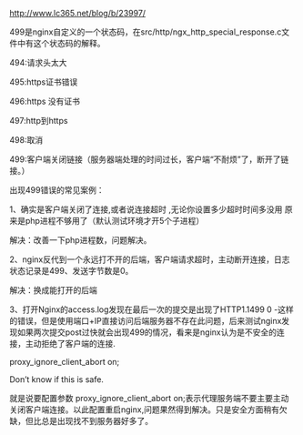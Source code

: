
http://www.lc365.net/blog/b/23997/

499是nginx自定义的一个状态码，在src/http/ngx_http_special_response.c文件中有这个状态码的解释。


494:请求头太大

495:https证书错误

496:https 没有证书

497:http到https

498:取消

499:客户端关闭链接（服务器端处理的时间过长，客户端“不耐烦”了，断开了链接。）


出现499错误的常见案例：

1、确实是客户端关闭了连接,或者说连接超时 ,无论你设置多少超时时间多没用 原来是php进程不够用了（默认测试环境才开5个子进程）

解决：改善一下php进程数，问题解决。

 

2、nginx反代到一个永远打不开的后端，客户端请求超时，主动断开连接，日志状态记录是499、发送字节数是0。

解决：换成能打开的后端

 

3、打开Nginx的access.log发现在最后一次的提交是出现了HTTP1.1499 0 -这样的错误，但是使用端口+IP直接访问后端服务器不存在此问题，后来测试nginx发现如果两次提交post过快就会出现499的情况，看来是nginx认为是不安全的连接，主动拒绝了客户端的连接.

proxy_ignore_client_abort on;

Don’t know if this is safe.

就是说要配置参数 proxy_ignore_client_abort on;表示代理服务端不要主要主动关闭客户端连接。以此配置重启nginx,问题果然得到解决。只是安全方面稍有欠缺，但比总是出现找不到服务器好多了。
